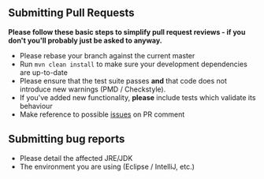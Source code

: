 ## Submitting Pull Requests

**Please follow these basic steps to simplify pull request reviews - if you don't you'll probably just be asked to anyway.**

* Please rebase your branch against the current master
* Run ```mvn clean install``` to make sure your development dependencies are up-to-date
* Please ensure that the test suite passes **and** that code does not introduce new warnings (PMD / Checkstyle).
* If you've added new functionality, **please** include tests which validate its behaviour
* Make reference to possible [issues](https://github.com/edud69/cloud-backend/issues) on PR comment

## Submitting bug reports

* Please detail the affected JRE/JDK
* The environment you are using (Eclipse / IntelliJ, etc.)
